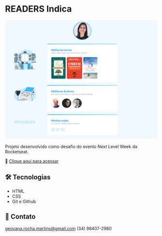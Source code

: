 # READERS Indica

![preview](.github/preview.png)

Projeto desenvolvido como desafio do evento Next Level Week da Rocketseat.

🔗 [Clique aqui para acessar](https://geovanarochamp.github.io/readers/)

## 🛠️ Tecnologias

- HTML
- CSS
- Git e Github

## 📲 Contato

geovana.rocha.martins@gmail.com
(34) 98407-2980